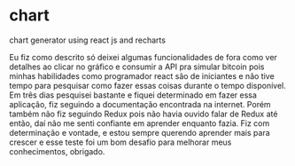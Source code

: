 # chart
chart generator using react js and recharts

Eu fiz como descrito só deixei algumas funcionalidades de fora como ver detalhes ao clicar no gráfico e consumir a API pra simular bitcoin pois minhas habilidades como programador react são de iniciantes e não tive tempo para pesquisar como fazer essas coisas durante o tempo disponível. Em três dias pesquisei bastante e fiquei determinado em fazer essa aplicação, fiz seguindo a documentação encontrada na internet. Porém também não fiz seguindo Redux pois não havia ouvido falar de Redux até então, daí não me senti confiante em aprender enquanto fazia. Fiz com determinação e vontade, e estou sempre querendo aprender mais para crescer e esse teste foi um bom desafio para melhorar meus conhecimentos, obrigado.

